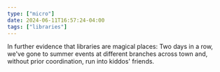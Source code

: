 ```yaml
---
type: ["micro"]
date: 2024-06-11T16:57:24-04:00
tags: ["libraries"]
---
```

In further evidence that libraries are magical places: Two days in a row, we've gone to summer events at different branches across town and, without prior coordination, run into kiddos' friends.

